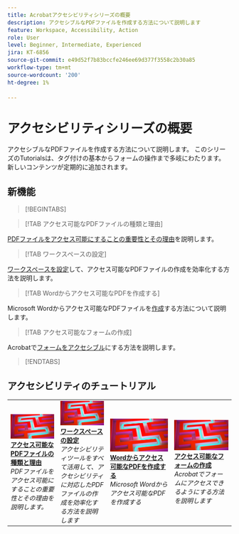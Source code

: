 ```yaml
---
title: Acrobatアクセシビリティシリーズの概要
description: アクセシブルなPDFファイルを作成する方法について説明します
feature: Workspace, Accessibility, Action
role: User
level: Beginner, Intermediate, Experienced
jira: KT-6856
source-git-commit: e49d52f7b83bccfe246ee69d377f3558c2b30a85
workflow-type: tm+mt
source-wordcount: '200'
ht-degree: 1%

---
```


# アクセシビリティシリーズの概要

アクセシブルなPDFファイルを作成する方法について説明します。 このシリーズのTutorialsは、タグ付けの基本からフォームの操作まで多岐にわたります。 新しいコンテンツが定期的に追加されます。

## 新機能

>[!BEGINTABS]

>[!TAB アクセス可能なPDFファイルの種類と理由]

[PDFファイルをアクセス可能にすることの重要性とその理由](how-why-accessible-pdf.md)を説明します。

>[!TAB ワークスペースの設定]

[ワークスペースを設定](set-up-workspace.md)して、アクセス可能なPDFファイルの作成を効率化する方法を説明します。

>[!TAB Wordからアクセス可能なPDFを作成する]

Microsoft Wordからアクセス可能なPDFファイルを[作成](create-accessible-from-word.md)する方法について説明します。

>[!TAB アクセス可能なフォームの作成]

Acrobatで[フォームをアクセシブル](create-accessible-forms.md)にする方法を説明します。

>[!ENDTABS]

## アクセシビリティのチュートリアル

<table style="table-layout:fixed">
<tr>
  <td>
    <a href="how-why-accessible-pdf.md">
      <img alt="PDFファイルにアクセスする方法と理由" src="../assets/accessibility-series-2025.png" />
    </a>
    <div>
    <a href="how-why-accessible-pdf.md"><strong>アクセス可能なPDFファイルの種類と理由</strong></a>
    </div>
    <em>PDFファイルをアクセス可能にすることの重要性とその理由を説明します。</em>
    <br>
  </td>
  <td>
    <a href="set-up-workspace.md">
      <img alt="ワークスペースの設定" src="../assets/accessibility-series-2025.png" />
    </a>
    <div>
    <a href="set-up-workspace.md"><strong>ワークスペースの設定</strong></a>
    </div>
    <em>アクセシビリティツールをすべて活用して、アクセシビリティに対応したPDFファイルの作成を効率化する方法を説明します</em>
    <br>
  </td>
  <td>
    <a href="create-accessible-from-word.md">
      <img alt="WordからアクセシブルなPDFを作成" src="../assets/accessibility-series-2025.png" />
    </a>
    <div>
    <a href="create-accessible-from-word.md"><strong>Wordからアクセス可能なPDFを作成する</strong></a>
    </div>
    <em>Microsoft Wordからアクセス可能なPDFを作成する</em>
    <br>
  </td>
  <td>
    <a href="create-accessible-forms.md">
      <img alt="アクセシブルなフォームの作成" src="../assets/accessibility-series-2025.png" />
    </a>
    <div>
    <a href="create-accessible-forms.md"><strong>アクセス可能なフォームの作成</strong></a>
    </div>
    <em>Acrobatでフォームにアクセスできるようにする方法を説明します</em>
    <br>
  </td>
</tr>
</table>
